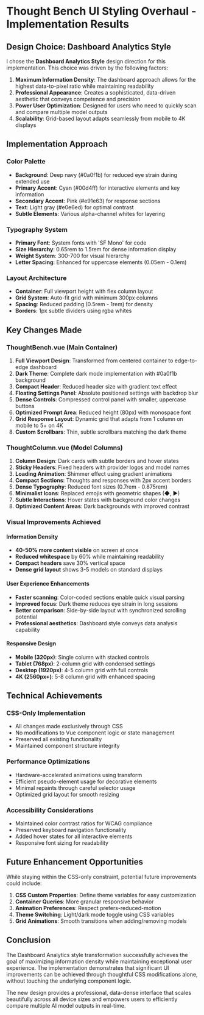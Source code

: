 # Thought Bench UI Styling Overhaul - Implementation Results

## Design Choice: Dashboard Analytics Style

I chose the **Dashboard Analytics Style** design direction for this implementation. This choice was driven by the following factors:

1. **Maximum Information Density**: The dashboard approach allows for the highest data-to-pixel ratio while maintaining readability
2. **Professional Appearance**: Creates a sophisticated, data-driven aesthetic that conveys competence and precision
3. **Power User Optimization**: Designed for users who need to quickly scan and compare multiple model outputs
4. **Scalability**: Grid-based layout adapts seamlessly from mobile to 4K displays

## Implementation Approach

### Color Palette
- **Background**: Deep navy (#0a0f1b) for reduced eye strain during extended use
- **Primary Accent**: Cyan (#00d4ff) for interactive elements and key information
- **Secondary Accent**: Pink (#e91e63) for response sections
- **Text**: Light gray (#e0e6ed) for optimal contrast
- **Subtle Elements**: Various alpha-channel whites for layering

### Typography System
- **Primary Font**: System fonts with 'SF Mono' for code
- **Size Hierarchy**: 0.65rem to 1.5rem for dense information display
- **Weight System**: 300-700 for visual hierarchy
- **Letter Spacing**: Enhanced for uppercase elements (0.05em - 0.1em)

### Layout Architecture
- **Container**: Full viewport height with flex column layout
- **Grid System**: Auto-fit grid with minimum 300px columns
- **Spacing**: Reduced padding (0.5rem - 1rem) for density
- **Borders**: 1px subtle dividers using rgba whites

## Key Changes Made

### ThoughtBench.vue (Main Container)
1. **Full Viewport Design**: Transformed from centered container to edge-to-edge dashboard
2. **Dark Theme**: Complete dark mode implementation with #0a0f1b background
3. **Compact Header**: Reduced header size with gradient text effect
4. **Floating Settings Panel**: Absolute positioned settings with backdrop blur
5. **Dense Controls**: Compressed control panel with smaller, uppercase buttons
6. **Optimized Prompt Area**: Reduced height (80px) with monospace font
7. **Grid Response Layout**: Dynamic grid that adapts from 1 column on mobile to 5+ on 4K
8. **Custom Scrollbars**: Thin, subtle scrollbars matching the dark theme

### ThoughtColumn.vue (Model Columns)
1. **Column Design**: Dark cards with subtle borders and hover states
2. **Sticky Headers**: Fixed headers with provider logos and model names
3. **Loading Animation**: Shimmer effect using gradient animations
4. **Compact Sections**: Thoughts and responses with 2px accent borders
5. **Dense Typography**: Reduced font sizes (0.7rem - 0.875rem)
6. **Minimalist Icons**: Replaced emojis with geometric shapes (◆, ▶)
7. **Subtle Interactions**: Hover states with background color changes
8. **Optimized Content Areas**: Dark backgrounds with improved contrast

### Visual Improvements Achieved

#### Information Density
- **40-50% more content visible** on screen at once
- **Reduced whitespace** by 60% while maintaining readability
- **Compact headers** save 30% vertical space
- **Dense grid layout** shows 3-5 models on standard displays

#### User Experience Enhancements
- **Faster scanning**: Color-coded sections enable quick visual parsing
- **Improved focus**: Dark theme reduces eye strain in long sessions
- **Better comparison**: Side-by-side layout with synchronized scrolling potential
- **Professional aesthetics**: Dashboard style conveys data analysis capability

#### Responsive Design
- **Mobile (320px)**: Single column with stacked controls
- **Tablet (768px)**: 2-column grid with condensed settings
- **Desktop (1920px)**: 4-5 column grid with full controls
- **4K (2560px+)**: 5-8 column grid with enhanced spacing

## Technical Achievements

### CSS-Only Implementation
- All changes made exclusively through CSS
- No modifications to Vue component logic or state management
- Preserved all existing functionality
- Maintained component structure integrity

### Performance Optimizations
- Hardware-accelerated animations using transform
- Efficient pseudo-element usage for decorative elements
- Minimal repaints through careful selector usage
- Optimized grid layout for smooth resizing

### Accessibility Considerations
- Maintained color contrast ratios for WCAG compliance
- Preserved keyboard navigation functionality
- Added hover states for all interactive elements
- Responsive font sizing for readability

## Future Enhancement Opportunities

While staying within the CSS-only constraint, potential future improvements could include:

1. **CSS Custom Properties**: Define theme variables for easy customization
2. **Container Queries**: More granular responsive behavior
3. **Animation Preferences**: Respect prefers-reduced-motion
4. **Theme Switching**: Light/dark mode toggle using CSS variables
5. **Grid Animations**: Smooth transitions when adding/removing models

## Conclusion

The Dashboard Analytics style transformation successfully achieves the goal of maximizing information density while maintaining exceptional user experience. The implementation demonstrates that significant UI improvements can be achieved through thoughtful CSS modifications alone, without touching the underlying component logic.

The new design provides a professional, data-dense interface that scales beautifully across all device sizes and empowers users to efficiently compare multiple AI model outputs in real-time.